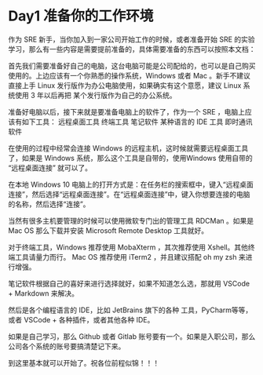 # Day1 准备你的工作环境


作为 SRE 新手，当你加入到一家公司开始工作的时候，或者准备开始 SRE 的实验学习，那么有一些内容是需要提前准备的，具体需要准备的东西可以按照本文档：


首先我们需要准备好自己的电脑，这台电脑可能是公司配给的，也可以是自己购买使用的。上边应该有一个你熟悉的操作系统，Windows 或者 Mac 。新手不建议直接上手 Linux 发行版作为办公电脑使用，如果确实有这个意愿，建议 Linux 系统使用 3 年以后再把 某个发行版作为自己的办公系统。

准备好电脑以后，接下来就是要准备电脑上的软件了，作为一个 SRE ，电脑上应该有如下工具：
‍远程桌面工具
‍终端工具
‍笔记软件
‍某种语言的 IDE 工具
‍即时通讯软件
‍

在使用的过程中经常会连接 Windows 的远程主机，这时候就需要远程桌面工具了，如果是 Windows 系统，那么这个工具是自带的，使用Windows 使用自带的 “远程桌面连接” 就可以了。

在本地 Windows 10 电脑上的打开方式是：在任务栏的搜索框中，键入“远程桌面连接”，然后选择“远程桌面连接”。在“远程桌面连接”中，键入你想要连接的电脑的名称，然后选择“连接”。

当然有很多主机要管理的时候可以使用微软专门出的管理工具 RDCMan 。如果是Mac OS 那么下载并安装 Microsoft Remote Desktop 工具就好。

对于终端工具，Windows 推荐使用 MobaXterm ，其次推荐使用 Xshell。其他终端工具请量力而行。
Mac OS 推荐使用 iTerm2 ，并且建议搭配 oh my zsh 来进行增强。

笔记软件根据自己的喜好来进行选择就好，如果不知道怎么选，那就用 VSCode + Markdown 来解决。

然后是各个编程语言的 IDE，比如 JetBrains 旗下的各种 工具，PyCharm等等，或者 VSCode + 各种插件，或者其他各种 IDE。

如果是自己学习，那么 Github 或者 Gitlab 账号要有一个。如果是入职公司，那么公司各个系统的账号要搞清楚记下来。


到这里基本就可以开始了。祝各位前程似锦！！！

